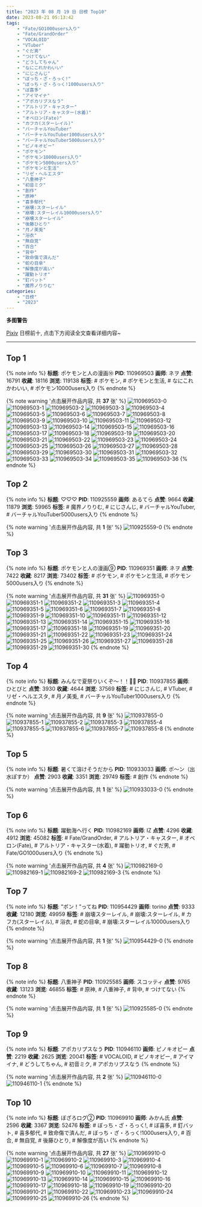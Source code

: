 ```yaml
---
title: "2023 年 08 月 19 日 日榜 Top10"
date: 2023-08-21 05:13:42
tags:
    - "Fate/GO1000users入り"
    - "Fate/GrandOrder"
    - "VOCALOID"
    - "VTuber"
    - "ぐだ男"
    - "つけてない"
    - "どうしてちゃん"
    - "なにこれかわいい"
    - "にじさんじ"
    - "ぼっち・ざ・ろっく!"
    - "ぼっち・ざ・ろっく!1000users入り"
    - "ぼ喜多"
    - "アイマイナ"
    - "アポカリプスなう"
    - "アルトリア・キャスター"
    - "アルトリア・キャスター(水着)"
    - "オベロン(Fate)"
    - "カフカ(スターレイル)"
    - "バーチャルYouTuber"
    - "バーチャルYouTuber1000users入り"
    - "バーチャルYouTuber5000users入り"
    - "ピノキオピー"
    - "ポケモン"
    - "ポケモン10000users入り"
    - "ポケモン5000users入り"
    - "ポケモンと生活"
    - "リゼ・ヘルエスタ"
    - "八重神子"
    - "初音ミク"
    - "創作"
    - "原神"
    - "喜多郁代"
    - "崩壊:スターレイル"
    - "崩壊:スターレイル10000users入り"
    - "崩壊スターレイル"
    - "後藤ひとり"
    - "月ノ美兎"
    - "浴衣"
    - "無自覚"
    - "百合"
    - "背中"
    - "致命傷で済んだ"
    - "蛇の目傘"
    - "解像度が高い"
    - "躍動トリオ"
    - "釘バット"
    - "魔界ノりりむ"
categories:
    - "日榜"
    - "2023"
---
```


<i class="fa fa-triangle-exclamation"></i>**多图警告**<i class="fa fa-triangle-exclamation"></i>

[Pixiv](https://www.pixiv.net/) 日榜前十, 点击下方阅读全文查看详细内容~

<!-- more -->

---

## Top 1

{% note info %}
**标题**: ポケモンと人の漫画⑩
**PID**: 110969503 **画师**: ネヲ
**点赞**: 16791 **收藏**: 18116 **浏览**: 119138
**标签**: # ポケモン, # ポケモンと生活, # なにこれかわいい, # ポケモン10000users入り
{% endnote %}

{% note warning '点击展开作品内容, 共 **37** 张' %}
![110969503-0](https://i.pixiv.re/img-original/img/2023/08/19/14/11/18/110969503_p0.png)
![110969503-1](https://i.pixiv.re/img-original/img/2023/08/19/14/11/18/110969503_p1.png)
![110969503-2](https://i.pixiv.re/img-original/img/2023/08/19/14/11/18/110969503_p2.png)
![110969503-3](https://i.pixiv.re/img-original/img/2023/08/19/14/11/18/110969503_p3.png)
![110969503-4](https://i.pixiv.re/img-original/img/2023/08/19/14/11/18/110969503_p4.png)
![110969503-5](https://i.pixiv.re/img-original/img/2023/08/19/14/11/18/110969503_p5.png)
![110969503-6](https://i.pixiv.re/img-original/img/2023/08/19/14/11/18/110969503_p6.png)
![110969503-7](https://i.pixiv.re/img-original/img/2023/08/19/14/11/18/110969503_p7.png)
![110969503-8](https://i.pixiv.re/img-original/img/2023/08/19/14/11/18/110969503_p8.png)
![110969503-9](https://i.pixiv.re/img-original/img/2023/08/19/14/11/18/110969503_p9.png)
![110969503-10](https://i.pixiv.re/img-original/img/2023/08/19/14/11/18/110969503_p10.png)
![110969503-11](https://i.pixiv.re/img-original/img/2023/08/19/14/11/18/110969503_p11.png)
![110969503-12](https://i.pixiv.re/img-original/img/2023/08/19/14/11/18/110969503_p12.png)
![110969503-13](https://i.pixiv.re/img-original/img/2023/08/19/14/11/18/110969503_p13.png)
![110969503-14](https://i.pixiv.re/img-original/img/2023/08/19/14/11/18/110969503_p14.png)
![110969503-15](https://i.pixiv.re/img-original/img/2023/08/19/14/11/18/110969503_p15.png)
![110969503-16](https://i.pixiv.re/img-original/img/2023/08/19/14/11/18/110969503_p16.png)
![110969503-17](https://i.pixiv.re/img-original/img/2023/08/19/14/11/18/110969503_p17.png)
![110969503-18](https://i.pixiv.re/img-original/img/2023/08/19/14/11/18/110969503_p18.png)
![110969503-19](https://i.pixiv.re/img-original/img/2023/08/19/14/11/18/110969503_p19.png)
![110969503-20](https://i.pixiv.re/img-original/img/2023/08/19/14/11/18/110969503_p20.png)
![110969503-21](https://i.pixiv.re/img-original/img/2023/08/19/14/11/18/110969503_p21.png)
![110969503-22](https://i.pixiv.re/img-original/img/2023/08/19/14/11/18/110969503_p22.png)
![110969503-23](https://i.pixiv.re/img-original/img/2023/08/19/14/11/18/110969503_p23.png)
![110969503-24](https://i.pixiv.re/img-original/img/2023/08/19/14/11/18/110969503_p24.png)
![110969503-25](https://i.pixiv.re/img-original/img/2023/08/19/14/11/18/110969503_p25.png)
![110969503-26](https://i.pixiv.re/img-original/img/2023/08/19/14/11/18/110969503_p26.png)
![110969503-27](https://i.pixiv.re/img-original/img/2023/08/19/14/11/18/110969503_p27.png)
![110969503-28](https://i.pixiv.re/img-original/img/2023/08/19/14/11/18/110969503_p28.png)
![110969503-29](https://i.pixiv.re/img-original/img/2023/08/19/14/11/18/110969503_p29.png)
![110969503-30](https://i.pixiv.re/img-original/img/2023/08/19/14/11/18/110969503_p30.png)
![110969503-31](https://i.pixiv.re/img-original/img/2023/08/19/14/11/18/110969503_p31.png)
![110969503-32](https://i.pixiv.re/img-original/img/2023/08/19/14/11/18/110969503_p32.png)
![110969503-33](https://i.pixiv.re/img-original/img/2023/08/19/14/11/18/110969503_p33.png)
![110969503-34](https://i.pixiv.re/img-original/img/2023/08/19/14/11/18/110969503_p34.png)
![110969503-35](https://i.pixiv.re/img-original/img/2023/08/19/14/11/18/110969503_p35.png)
![110969503-36](https://i.pixiv.re/img-original/img/2023/08/19/14/11/18/110969503_p36.png)
{% endnote %}

## Top 2

{% note info %}
**标题**: ♡♡♡
**PID**: 110925559 **画师**: あるてら
**点赞**: 9664 **收藏**: 11879 **浏览**: 59965
**标签**: # 魔界ノりりむ, # にじさんじ, # バーチャルYouTuber, # バーチャルYouTuber5000users入り
{% endnote %}

{% note warning '点击展开作品内容, 共 **1** 张' %}
![110925559-0](https://i.pixiv.re/img-original/img/2023/08/18/00/00/08/110925559_p0.png)
{% endnote %}

## Top 3

{% note info %}
**标题**: ポケモンと人の漫画⑨
**PID**: 110969351 **画师**: ネヲ
**点赞**: 7422 **收藏**: 8217 **浏览**: 73402
**标签**: # ポケモン, # ポケモンと生活, # ポケモン5000users入り
{% endnote %}

{% note warning '点击展开作品内容, 共 **31** 张' %}
![110969351-0](https://i.pixiv.re/img-original/img/2023/08/19/14/02/47/110969351_p0.png)
![110969351-1](https://i.pixiv.re/img-original/img/2023/08/19/14/02/47/110969351_p1.png)
![110969351-2](https://i.pixiv.re/img-original/img/2023/08/19/14/02/47/110969351_p2.png)
![110969351-3](https://i.pixiv.re/img-original/img/2023/08/19/14/02/47/110969351_p3.png)
![110969351-4](https://i.pixiv.re/img-original/img/2023/08/19/14/02/47/110969351_p4.png)
![110969351-5](https://i.pixiv.re/img-original/img/2023/08/19/14/02/47/110969351_p5.png)
![110969351-6](https://i.pixiv.re/img-original/img/2023/08/19/14/02/47/110969351_p6.png)
![110969351-7](https://i.pixiv.re/img-original/img/2023/08/19/14/02/47/110969351_p7.png)
![110969351-8](https://i.pixiv.re/img-original/img/2023/08/19/14/02/47/110969351_p8.png)
![110969351-9](https://i.pixiv.re/img-original/img/2023/08/19/14/02/47/110969351_p9.png)
![110969351-10](https://i.pixiv.re/img-original/img/2023/08/19/14/02/47/110969351_p10.png)
![110969351-11](https://i.pixiv.re/img-original/img/2023/08/19/14/02/47/110969351_p11.png)
![110969351-12](https://i.pixiv.re/img-original/img/2023/08/19/14/02/47/110969351_p12.png)
![110969351-13](https://i.pixiv.re/img-original/img/2023/08/19/14/02/47/110969351_p13.png)
![110969351-14](https://i.pixiv.re/img-original/img/2023/08/19/14/02/47/110969351_p14.png)
![110969351-15](https://i.pixiv.re/img-original/img/2023/08/19/14/02/47/110969351_p15.png)
![110969351-16](https://i.pixiv.re/img-original/img/2023/08/19/14/02/47/110969351_p16.png)
![110969351-17](https://i.pixiv.re/img-original/img/2023/08/19/14/02/47/110969351_p17.png)
![110969351-18](https://i.pixiv.re/img-original/img/2023/08/19/14/02/47/110969351_p18.png)
![110969351-19](https://i.pixiv.re/img-original/img/2023/08/19/14/02/47/110969351_p19.png)
![110969351-20](https://i.pixiv.re/img-original/img/2023/08/19/14/02/47/110969351_p20.png)
![110969351-21](https://i.pixiv.re/img-original/img/2023/08/19/14/02/47/110969351_p21.png)
![110969351-22](https://i.pixiv.re/img-original/img/2023/08/19/14/02/47/110969351_p22.png)
![110969351-23](https://i.pixiv.re/img-original/img/2023/08/19/14/02/47/110969351_p23.png)
![110969351-24](https://i.pixiv.re/img-original/img/2023/08/19/14/02/47/110969351_p24.png)
![110969351-25](https://i.pixiv.re/img-original/img/2023/08/19/14/02/47/110969351_p25.png)
![110969351-26](https://i.pixiv.re/img-original/img/2023/08/19/14/02/47/110969351_p26.png)
![110969351-27](https://i.pixiv.re/img-original/img/2023/08/19/14/02/47/110969351_p27.png)
![110969351-28](https://i.pixiv.re/img-original/img/2023/08/19/14/02/47/110969351_p28.png)
![110969351-29](https://i.pixiv.re/img-original/img/2023/08/19/14/02/47/110969351_p29.png)
![110969351-30](https://i.pixiv.re/img-original/img/2023/08/19/14/02/47/110969351_p30.png)
{% endnote %}

## Top 4

{% note info %}
**标题**: みんなで夏祭りいくぞ～！！🌈🎇
**PID**: 110937855 **画师**: ひとびと
**点赞**: 3930 **收藏**: 4644 **浏览**: 37569
**标签**: # にじさんじ, # VTuber, # リゼ・ヘルエスタ, # 月ノ美兎, # バーチャルYouTuber1000users入り
{% endnote %}

{% note warning '点击展开作品内容, 共 **9** 张' %}
![110937855-0](https://i.pixiv.re/img-original/img/2023/08/18/13/07/14/110937855_p0.png)
![110937855-1](https://i.pixiv.re/img-original/img/2023/08/18/13/07/14/110937855_p1.png)
![110937855-2](https://i.pixiv.re/img-original/img/2023/08/18/13/07/14/110937855_p2.png)
![110937855-3](https://i.pixiv.re/img-original/img/2023/08/18/13/07/14/110937855_p3.png)
![110937855-4](https://i.pixiv.re/img-original/img/2023/08/18/13/07/14/110937855_p4.png)
![110937855-5](https://i.pixiv.re/img-original/img/2023/08/18/13/07/14/110937855_p5.png)
![110937855-6](https://i.pixiv.re/img-original/img/2023/08/18/13/07/14/110937855_p6.png)
![110937855-7](https://i.pixiv.re/img-original/img/2023/08/18/13/07/14/110937855_p7.png)
![110937855-8](https://i.pixiv.re/img-original/img/2023/08/18/13/07/14/110937855_p8.png)
{% endnote %}

## Top 5

{% note info %}
**标题**: 暑くて溶けそうだから
**PID**: 110933033 **画师**: ポ～ン（出水ぽすか）
**点赞**: 2903 **收藏**: 3351 **浏览**: 29749
**标签**: # 創作
{% endnote %}

{% note warning '点击展开作品内容, 共 **1** 张' %}
![110933033-0](https://i.pixiv.re/img-original/img/2023/08/18/07/30/03/110933033_p0.jpg)
{% endnote %}

## Top 6

{% note info %}
**标题**: 躍動海へ行く
**PID**: 110982169 **画师**: IZ
**点赞**: 4296 **收藏**: 4912 **浏览**: 45082
**标签**: # Fate/GrandOrder, # アルトリア・キャスター, # オベロン(Fate), # アルトリア・キャスター(水着), # 躍動トリオ, # ぐだ男, # Fate/GO1000users入り
{% endnote %}

{% note warning '点击展开作品内容, 共 **4** 张' %}
![110982169-0](https://i.pixiv.re/img-original/img/2023/08/19/22/13/25/110982169_p0.jpg)
![110982169-1](https://i.pixiv.re/img-original/img/2023/08/19/22/13/25/110982169_p1.jpg)
![110982169-2](https://i.pixiv.re/img-original/img/2023/08/19/22/13/25/110982169_p2.jpg)
![110982169-3](https://i.pixiv.re/img-original/img/2023/08/19/22/13/25/110982169_p3.jpg)
{% endnote %}

## Top 7

{% note info %}
**标题**: ”ポン！”ってね
**PID**: 110954429 **画师**: torino
**点赞**: 9333 **收藏**: 12180 **浏览**: 49959
**标签**: # 崩壊スターレイル, # 崩壊:スターレイル, # カフカ(スターレイル), # 浴衣, # 蛇の目傘, # 崩壊:スターレイル10000users入り
{% endnote %}

{% note warning '点击展开作品内容, 共 **1** 张' %}
![110954429-0](https://i.pixiv.re/img-original/img/2023/08/19/00/00/41/110954429_p0.jpg)
{% endnote %}

## Top 8

{% note info %}
**标题**: 八重神子
**PID**: 110925585 **画师**: スコッティ
**点赞**: 9765 **收藏**: 13123 **浏览**: 46855
**标签**: # 原神, # 八重神子, # 背中, # つけてない
{% endnote %}

{% note warning '点击展开作品内容, 共 **1** 张' %}
![110925585-0](https://i.pixiv.re/img-original/img/2023/08/18/00/00/14/110925585_p0.jpg)
{% endnote %}

## Top 9

{% note info %}
**标题**: アポカリプスなう
**PID**: 110946110 **画师**: ピノキオピー
**点赞**: 2219 **收藏**: 2625 **浏览**: 20041
**标签**: # VOCALOID, # ピノキオピー, # アイマイナ, # どうしてちゃん, # 初音ミク, # アポカリプスなう
{% endnote %}

{% note warning '点击展开作品内容, 共 **2** 张' %}
![110946110-0](https://i.pixiv.re/img-original/img/2023/08/18/19/50/22/110946110_p0.jpg)
![110946110-1](https://i.pixiv.re/img-original/img/2023/08/18/19/50/22/110946110_p1.jpg)
{% endnote %}

## Top 10

{% note info %}
**标题**: ぼざろログ②
**PID**: 110969910 **画师**: みかん氏
**点赞**: 2596 **收藏**: 3367 **浏览**: 52476
**标签**: # ぼっち・ざ・ろっく!, # ぼ喜多, # 釘バット, # 喜多郁代, # 致命傷で済んだ, # ぼっち・ざ・ろっく!1000users入り, # 百合, # 無自覚, # 後藤ひとり, # 解像度が高い
{% endnote %}

{% note warning '点击展开作品内容, 共 **27** 张' %}
![110969910-0](https://i.pixiv.re/img-original/img/2023/08/19/14/28/40/110969910_p0.jpg)
![110969910-1](https://i.pixiv.re/img-original/img/2023/08/19/14/28/40/110969910_p1.jpg)
![110969910-2](https://i.pixiv.re/img-original/img/2023/08/19/14/28/40/110969910_p2.jpg)
![110969910-3](https://i.pixiv.re/img-original/img/2023/08/19/14/28/40/110969910_p3.jpg)
![110969910-4](https://i.pixiv.re/img-original/img/2023/08/19/14/28/40/110969910_p4.jpg)
![110969910-5](https://i.pixiv.re/img-original/img/2023/08/19/14/28/40/110969910_p5.jpg)
![110969910-6](https://i.pixiv.re/img-original/img/2023/08/19/14/28/40/110969910_p6.jpg)
![110969910-7](https://i.pixiv.re/img-original/img/2023/08/19/14/28/40/110969910_p7.jpg)
![110969910-8](https://i.pixiv.re/img-original/img/2023/08/19/14/28/40/110969910_p8.jpg)
![110969910-9](https://i.pixiv.re/img-original/img/2023/08/19/14/28/40/110969910_p9.jpg)
![110969910-10](https://i.pixiv.re/img-original/img/2023/08/19/14/28/40/110969910_p10.jpg)
![110969910-11](https://i.pixiv.re/img-original/img/2023/08/19/14/28/40/110969910_p11.jpg)
![110969910-12](https://i.pixiv.re/img-original/img/2023/08/19/14/28/40/110969910_p12.jpg)
![110969910-13](https://i.pixiv.re/img-original/img/2023/08/19/14/28/40/110969910_p13.jpg)
![110969910-14](https://i.pixiv.re/img-original/img/2023/08/19/14/28/40/110969910_p14.jpg)
![110969910-15](https://i.pixiv.re/img-original/img/2023/08/19/14/28/40/110969910_p15.jpg)
![110969910-16](https://i.pixiv.re/img-original/img/2023/08/19/14/28/40/110969910_p16.jpg)
![110969910-17](https://i.pixiv.re/img-original/img/2023/08/19/14/28/40/110969910_p17.jpg)
![110969910-18](https://i.pixiv.re/img-original/img/2023/08/19/14/28/40/110969910_p18.jpg)
![110969910-19](https://i.pixiv.re/img-original/img/2023/08/19/14/28/40/110969910_p19.jpg)
![110969910-20](https://i.pixiv.re/img-original/img/2023/08/19/14/28/40/110969910_p20.jpg)
![110969910-21](https://i.pixiv.re/img-original/img/2023/08/19/14/28/40/110969910_p21.jpg)
![110969910-22](https://i.pixiv.re/img-original/img/2023/08/19/14/28/40/110969910_p22.jpg)
![110969910-23](https://i.pixiv.re/img-original/img/2023/08/19/14/28/40/110969910_p23.jpg)
![110969910-24](https://i.pixiv.re/img-original/img/2023/08/19/14/28/40/110969910_p24.jpg)
![110969910-25](https://i.pixiv.re/img-original/img/2023/08/19/14/28/40/110969910_p25.jpg)
![110969910-26](https://i.pixiv.re/img-original/img/2023/08/19/14/28/40/110969910_p26.jpg)
{% endnote %}
